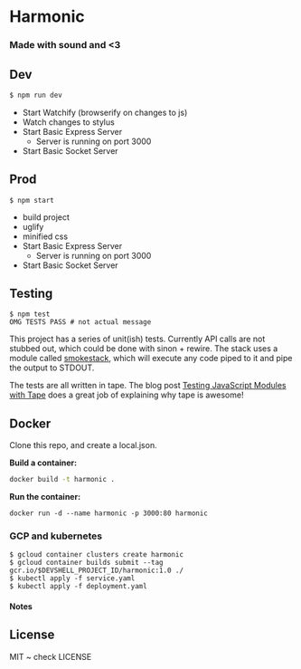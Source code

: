 # Harmonic
### Made with sound and <3

## Dev

```bash
$ npm run dev
```

* Start Watchify (browserify on changes to js)
* Watch changes to stylus
* Start Basic Express Server
  * Server is running on port 3000
* Start Basic Socket Server

## Prod

```
$ npm start

```

* build project
* uglify
* minified css
* Start Basic Express Server
  * Server is running on port 3000
* Start Basic Socket Server


## Testing

```
$ npm test
OMG TESTS PASS # not actual message
```

This project has a series of unit(ish) tests. Currently API calls are not stubbed out, which could be done with sinon + rewire. The stack uses a module called [smokestack][smokestack], which will execute any code piped to it and pipe the output to STDOUT.

The tests are all written in tape. The blog post [Testing JavaScript Modules with Tape][use-tape] does a great job of explaining why tape is awesome!

## Docker

Clone this repo, and create a local.json.

**Build a container:**

```bash
docker build -t harmonic .
```

**Run the container:**
```
docker run -d --name harmonic -p 3000:80 harmonic
```

### GCP and kubernetes

```
$ gcloud container clusters create harmonic
$ gcloud container builds submit --tag gcr.io/$DEVSHELL_PROJECT_ID/harmonic:1.0 ./
$ kubectl apply -f service.yaml
$ kubectl apply -f deployment.yaml
```

#### Notes 

[smokestack]: https://www.npmjs.com/package/smokestack "smokestack on npmjs.com"
[use-tape]: http://ponyfoo.com/articles/testing-javascript-modules-with-tape "Testing JavaScript Modules with Tape"

## License

MIT ~ check LICENSE
